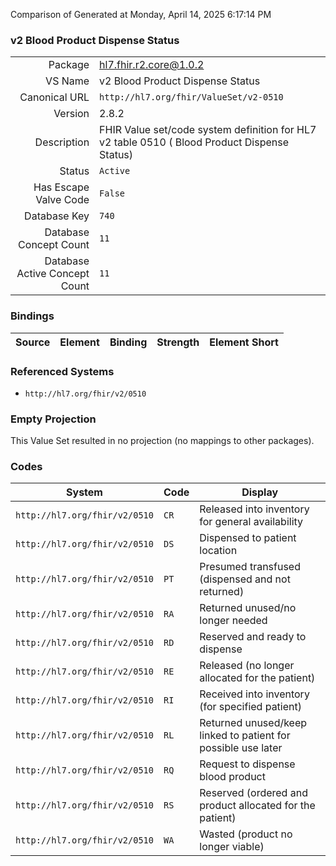 Comparison of 
Generated at Monday, April 14, 2025 6:17:14 PM

### v2 Blood Product Dispense Status

|      |     |
| ---: | --- |
| Package | hl7.fhir.r2.core@1.0.2 |
| VS Name | v2 Blood Product Dispense Status |
| Canonical URL | `http://hl7.org/fhir/ValueSet/v2-0510` |
| Version | 2.8.2 |
| Description | FHIR Value set/code system definition for HL7 v2 table 0510 ( Blood Product Dispense Status) |
| Status | `Active` |
| Has Escape Valve Code | `False` |
| Database Key | `740` |
| Database Concept Count | `11` |
| Database Active Concept Count | `11` |
### Bindings

| Source | Element | Binding | Strength | Element Short |
| ------ | ------- | ------- | -------- | ------------- |

### Referenced Systems

* `http://hl7.org/fhir/v2/0510`
### Empty Projection

This Value Set resulted in no projection (no mappings to other packages).

### Codes

| System | Code | Display |
| ------ | ---- | ------- |
| `http://hl7.org/fhir/v2/0510` | `CR` | Released into inventory for general availability |
| `http://hl7.org/fhir/v2/0510` | `DS` | Dispensed to patient location |
| `http://hl7.org/fhir/v2/0510` | `PT` | Presumed transfused (dispensed and not returned) |
| `http://hl7.org/fhir/v2/0510` | `RA` | Returned unused/no longer needed |
| `http://hl7.org/fhir/v2/0510` | `RD` | Reserved and ready to dispense |
| `http://hl7.org/fhir/v2/0510` | `RE` | Released (no longer allocated for the patient) |
| `http://hl7.org/fhir/v2/0510` | `RI` | Received into inventory (for specified patient) |
| `http://hl7.org/fhir/v2/0510` | `RL` | Returned unused/keep linked to patient for possible use later |
| `http://hl7.org/fhir/v2/0510` | `RQ` | Request to dispense blood product |
| `http://hl7.org/fhir/v2/0510` | `RS` | Reserved (ordered and product allocated for the patient) |
| `http://hl7.org/fhir/v2/0510` | `WA` | Wasted (product no longer viable) |
